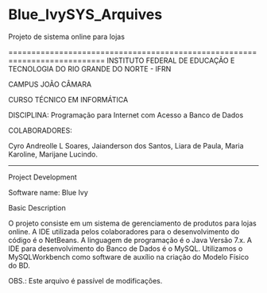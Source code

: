 # Blue_IvySYS_Arquives
Projeto de sistema online para lojas

===========================================================================
INSTITUTO FEDERAL DE EDUCAÇÃO E TECNOLOGIA DO RIO GRANDE DO NORTE - IFRN

CAMPUS JOÃO CÂMARA

CURSO TÉCNICO EM INFORMÁTICA

DISCIPLINA: Programação para Internet com Acesso a Banco de Dados

COLABORADORES:

Cyro Andreolle L Soares, 
Jaianderson dos Santos, 
Liara de Paula, 
Maria Karoline, 
Marijane Lucindo.
___________________________________________________________________________

Project Development

Software name: Blue Ivy

Basic Description

O projeto consiste em um sistema de gerenciamento de produtos para lojas online.
A IDE utilizada pelos colaboradores para o desenvolvimento do código é o NetBeans.
A linguagem de programação é o Java Versão 7.x.
A IDE para desenvolvimento do Banco de Dados é o MySQL. Utilizamos o MySQLWorkbench como software de 
auxílio na criação do Modelo Físico do BD.

OBS.: Este arquivo é passível de modificações.

